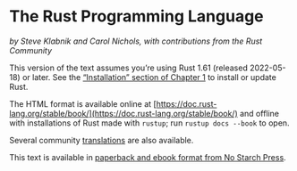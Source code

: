 # The Rust Programming Language

*by Steve Klabnik and Carol Nichols, with contributions from the Rust Community*

This version of the text assumes you’re using Rust 1.61 (released 2022-05-18) or later. See the [“Installation” section of Chapter 1][install]<!-- ignore -->
to install or update Rust.

The HTML format is available online at [https://doc.rust-lang.org/stable/book/](https://doc.rust-lang.org/stable/book/) and offline with installations of Rust made with `rustup`; run `rustup docs
--book` to open.

Several community [translations][] are also available.

This text is available in [paperback and ebook format from No Starch Press][nsprust].

[install]: ch01-01-installation.html
[nsprust]: https://nostarch.com/rust
[translations]: appendix-06-translation.html
